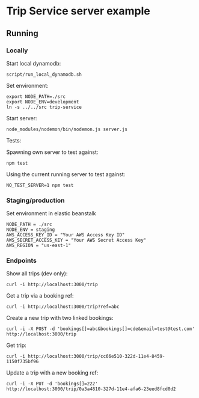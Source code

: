 # Trip Service server example

## Running

### Locally

Start local dynamodb:

````
script/run_local_dynamodb.sh
````

Set environment:

````
export NODE_PATH=./src
export NODE_ENV=development
ln -s ../../src trip-service
````

Start server:

````
node_modules/nodemon/bin/nodemon.js server.js
````

Tests:

Spawning own server to test against:
````
npm test
````

Using the current running server to test against:
````
NO_TEST_SERVER=1 npm test
````

### Staging/production

Set environment in elastic beanstalk

````
NODE_PATH = ./src
NODE_ENV = staging
AWS_ACCESS_KEY_ID = "Your AWS Access Key ID"
AWS_SECRET_ACCESS_KEY = "Your AWS Secret Access Key"
AWS_REGION = "us-east-1"
````

### Endpoints

Show all trips (dev only):

````
curl -i http://localhost:3000/trip
````

Get a trip via a booking ref:

````
curl -i http://localhost:3000/trip?ref=abc
````

Create a new trip with two linked bookings:

````
curl -i -X POST -d 'bookings[]=abc&bookings[]=cde&email=test@test.com' http://localhost:3000/trip
```` 

Get trip:

````
curl -i http://localhost:3000/trip/cc66e510-322d-11e4-8459-1150f735bf96
````

Update a trip with a new booking ref:

````
curl -i -X PUT -d 'bookings[]=222' http://localhost:3000/trip/0a3a4810-327d-11e4-afa6-23eed8fcd0d2
````
